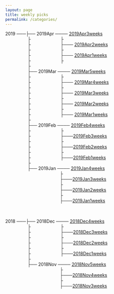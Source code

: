 ```yaml
---
layout: page
title: weekly picks
permalink: /categories/
---
```




2019 ───├── 2019Apr ──── [2019Apr3weeks](../blog/2019/04/Apr3weeks)     
                  ├                        ├  
                  ├                        ├─── [2019Apr2weeks](../blog/2019/04/Apr2weeks)   
                  ├                        ├                           
                  ├                        ├─── [2019Apr1weeks](../blog/2019/04/Apr1weeks)   
                  ├                        ├                           
                  ├                                                 
                  ├── 2019Mar ──── [2019Mar5weeks](../blog/2019/03/Mar5weeks)     
                  ├                        ├  
                  ├                        ├─── [2019Mar4weeks](../blog/2019/03/Mar4weeks)   
                  ├                        ├                           
                  ├                        ├─── [2019Mar3weeks](../blog/2019/03/Mar3weeks)   
                  ├                        ├                           
                  ├                        ├─── [2019Mar2weeks](../blog/2019/03/Mar2weeks)       
                  ├                        ├                           
                  ├                        ├─── [2019Mar1weeks](../blog/2019/03/Mar1weeks)       
                  ├                                                 
                  ├── 2019Feb ──── [2019Feb4weeks](../blog/2019/02/Feb4weeks)    
                  ├                        ├  
                  ├                        ├───[2019Feb3weeks](../blog/2019/02/Feb3weeks)  
                  ├                        ├                           
                  ├                        ├───[2019Feb2weeks](../blog/2019/02/Feb2weeks)  
                  ├                        ├                           
                  ├                        ├───[2019Feb1weeks](../blog/2019/02/Feb1weeks)  
                  ├                            
                  ├── 2019Jan ──── [2019Jan4weeks](../blog/2019/01/Jan4weeks)    
                                            ├  
                                            ├───[2019Jan3weeks](../blog/2019/01/Jan3weeks)  
                                            ├  
                                            ├───[2019Jan2weeks](../blog/2019/01/Jan2weeks)  
                                            ├  
                                            ├───[2019Jan1weeks](../blog/2019/01/Jan1weeks)  


                    
                    
2018 ───├── 2018Dec ──── [2018Dec4weeks](../blog/2018/12/Dec4weeks)     
                  ├                        ├   
                  ├                        ├───[2018Dec3weeks](../blog/2018/12/Dec3weeks)    
                  ├                        ├  
                  ├                        ├───[2018Dec2weeks](../blog/2018/12/Dec2weeks)    
                  ├                        ├  
                  ├                        ├───[2018Dec1weeks](../blog/2018/12/Dec1weeks)    
                  ├                            
                  ├── 2018Nov ──── [2018Nov5weeks](../blog/2018/11/Nov5weeks)    
                                            ├  
                                            ├───[2018Nov4weeks](../blog/2018/11/Nov4weeks)  
                                            ├  
                                            ├───[2018Nov3weeks](../blog/2018/11/Nov3weeks)  

